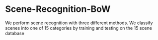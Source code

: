 # Scene-Recognition-BoW
We perform scene recognition with three different methods. We classify scenes into one of 15 categories by training and testing on the 15 scene database 
